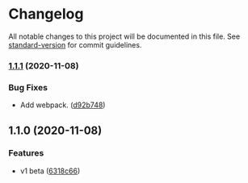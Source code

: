 # Changelog

All notable changes to this project will be documented in this file. See [standard-version](https://github.com/conventional-changelog/standard-version) for commit guidelines.

### [1.1.1](https://github.com/repair-manual/rm-reports-app/compare/v1.1.0...v1.1.1) (2020-11-08)


### Bug Fixes

* Add webpack. ([d92b748](https://github.com/repair-manual/rm-reports-app/commit/d92b7484f65ce53bc5d96631b00613fe81bca646))

## 1.1.0 (2020-11-08)


### Features

* v1 beta ([6318c66](https://github.com/repair-manual/rm-reports-app/commit/6318c6647824c26ad1ceea844328be6939ae9821))
